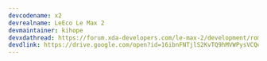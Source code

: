 ```yaml
---
devcodename: x2
devrealname: LeEco Le Max 2
devmaintainer: kihope
devxdathread: https://forum.xda-developers.com/le-max-2/development/rom-bootleggers-rom-t3771066
devdlink: https://drive.google.com/open?id=16ibnFNTjlS2KvTQ9hMVWPysVCQelaVsD
---
```

